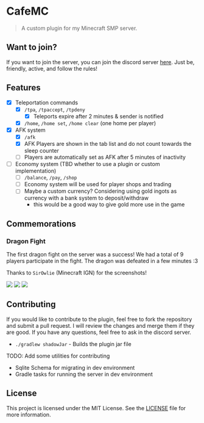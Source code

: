 # CafeMC
> A custom plugin for my Minecraft SMP server.

## Want to join?
If you want to join the server, you can join the discord server [here](https://discord.gg/). Just be, friendly, active,
and follow the rules!

## Features

- [x] Teleportation commands
  - [x] `/tpa`, `/tpaccept`, `/tpdeny`
    - [x] Teleports expire after 2 minutes & sender is notified
  - [x] `/home`, `/home set`, `/home clear` (one home per player)
- [x] AFK system
  - [x] `/afk`
  - [x] AFK Players are shown in the tab list and do not count towards the sleep counter
  - [ ] Players are automatically set as AFK after 5 minutes of inactivity
- [ ] Economy system (TBD whether to use a plugin or custom implementation)
  - [ ] `/balance`, `/pay`, `/shop` 
  - [ ] Economy system will be used for player shops and trading
  - [ ] Maybe a custom currency? Considering using gold ingots as currency with a bank system to deposit/withdraw
    - this would be a good way to give gold more use in the game

## Commemorations

### Dragon Fight

The first dragon fight on the server was a success! We had a total of 9 players participate in the fight. The dragon was
defeated in a few minutes :3

Thanks to `SirOwlie` (Minecraft IGN) for the screenshots!

![](https://imagedelivery.net/W9K_l6ndK9x4x8m3rurakg/6e80a8cd-56af-45a9-0cb7-838a851e5e00/original)
![](https://imagedelivery.net/W9K_l6ndK9x4x8m3rurakg/2ce6c31c-8cf9-446e-9912-c258b4cf1f00/original)
![](https://imagedelivery.net/W9K_l6ndK9x4x8m3rurakg/5d367dc8-c118-4c21-668e-84cacd5d5a00/original)
  
## Contributing
If you would like to contribute to the plugin, feel free to fork the repository and submit a pull request. I will review
the changes and merge them if they are good. If you have any questions, feel free to ask in the discord server.

- `./gradlew shadowJar` - Builds the plugin jar file

TODO: Add some utilities for contributing
- Sqlite Schema for migrating in dev environment
- Gradle tasks for running the server in dev environment

## License
This project is licensed under the MIT License. See the [LICENSE](LICENSE) file for more information.